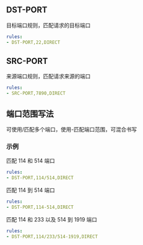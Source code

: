 ## **DST-PORT**

目标端口规则，匹配请求的目标端口

```yaml
rules:
- DST-PORT,22,DIRECT
```

## **SRC-PORT**

来源端口规则，匹配请求来源的端口

```yaml
rules:
- SRC-PORT,7890,DIRECT
```

## 端口范围写法

可使用/匹配多个端口，使用-匹配端口范围，可混合书写

### 示例

匹配 114 和 514 端口

```yaml
rules:
- DST-PORT,114/514,DIRECT
```

匹配 114 到 514 端口

```yaml
rules:
- DST-PORT,114-514,DIRECT
```

匹配 114 和 233 以及 514 到 1919 端口

```yaml
rules:
- DST-PORT,114/233/514-1919,DIRECT
```
